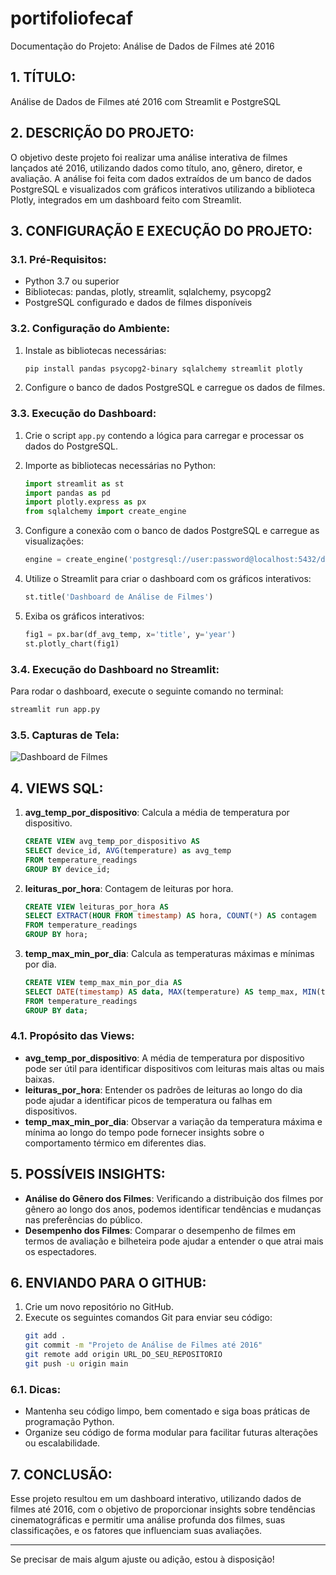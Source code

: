 # portifoliofecaf


Documentação do Projeto: Análise de Dados de Filmes até 2016

## 1. TÍTULO: 
Análise de Dados de Filmes até 2016 com Streamlit e PostgreSQL

## 2. DESCRIÇÃO DO PROJETO:
O objetivo deste projeto foi realizar uma análise interativa de filmes lançados até 2016, utilizando dados como título, ano, gênero, diretor, e avaliação. A análise foi feita com dados extraídos de um banco de dados PostgreSQL e visualizados com gráficos interativos utilizando a biblioteca Plotly, integrados em um dashboard feito com Streamlit.

## 3. CONFIGURAÇÃO E EXECUÇÃO DO PROJETO:
### 3.1. Pré-Requisitos:
- Python 3.7 ou superior
- Bibliotecas: pandas, plotly, streamlit, sqlalchemy, psycopg2
- PostgreSQL configurado e dados de filmes disponíveis

### 3.2. Configuração do Ambiente:
1. Instale as bibliotecas necessárias:
    ```bash
    pip install pandas psycopg2-binary sqlalchemy streamlit plotly
    ```
   
2. Configure o banco de dados PostgreSQL e carregue os dados de filmes.

### 3.3. Execução do Dashboard:
1. Crie o script `app.py` contendo a lógica para carregar e processar os dados do PostgreSQL.
2. Importe as bibliotecas necessárias no Python:
    ```python
    import streamlit as st
    import pandas as pd
    import plotly.express as px
    from sqlalchemy import create_engine
    ```

3. Configure a conexão com o banco de dados PostgreSQL e carregue as visualizações:
    ```python
    engine = create_engine('postgresql://user:password@localhost:5432/database')
    ```

4. Utilize o Streamlit para criar o dashboard com os gráficos interativos:
    ```python
    st.title('Dashboard de Análise de Filmes')
    ```

5. Exiba os gráficos interativos:
    ```python
    fig1 = px.bar(df_avg_temp, x='title', y='year')
    st.plotly_chart(fig1)
    ```

### 3.4. Execução do Dashboard no Streamlit:
Para rodar o dashboard, execute o seguinte comando no terminal:
```bash
streamlit run app.py
```

### 3.5. Capturas de Tela:
![Dashboard de Filmes](link_para_imagem)

## 4. VIEWS SQL:

1. **avg_temp_por_dispositivo**: Calcula a média de temperatura por dispositivo.
    ```sql
    CREATE VIEW avg_temp_por_dispositivo AS
    SELECT device_id, AVG(temperature) as avg_temp
    FROM temperature_readings
    GROUP BY device_id;
    ```

2. **leituras_por_hora**: Contagem de leituras por hora.
    ```sql
    CREATE VIEW leituras_por_hora AS
    SELECT EXTRACT(HOUR FROM timestamp) AS hora, COUNT(*) AS contagem
    FROM temperature_readings
    GROUP BY hora;
    ```

3. **temp_max_min_por_dia**: Calcula as temperaturas máximas e mínimas por dia.
    ```sql
    CREATE VIEW temp_max_min_por_dia AS
    SELECT DATE(timestamp) AS data, MAX(temperature) AS temp_max, MIN(temperature) AS temp_min
    FROM temperature_readings
    GROUP BY data;
    ```

### 4.1. Propósito das Views:
- **avg_temp_por_dispositivo**: A média de temperatura por dispositivo pode ser útil para identificar dispositivos com leituras mais altas ou mais baixas.
- **leituras_por_hora**: Entender os padrões de leituras ao longo do dia pode ajudar a identificar picos de temperatura ou falhas em dispositivos.
- **temp_max_min_por_dia**: Observar a variação da temperatura máxima e mínima ao longo do tempo pode fornecer insights sobre o comportamento térmico em diferentes dias.

## 5. POSSÍVEIS INSIGHTS:
- **Análise do Gênero dos Filmes**: Verificando a distribuição dos filmes por gênero ao longo dos anos, podemos identificar tendências e mudanças nas preferências do público.
- **Desempenho dos Filmes**: Comparar o desempenho de filmes em termos de avaliação e bilheteira pode ajudar a entender o que atrai mais os espectadores.

## 6. ENVIANDO PARA O GITHUB:
1. Crie um novo repositório no GitHub.
2. Execute os seguintes comandos Git para enviar seu código:
    ```bash
    git add .
    git commit -m "Projeto de Análise de Filmes até 2016"
    git remote add origin URL_DO_SEU_REPOSITORIO
    git push -u origin main
    ```

### 6.1. Dicas:
- Mantenha seu código limpo, bem comentado e siga boas práticas de programação Python.
- Organize seu código de forma modular para facilitar futuras alterações ou escalabilidade.

## 7. CONCLUSÃO:
Esse projeto resultou em um dashboard interativo, utilizando dados de filmes até 2016, com o objetivo de proporcionar insights sobre tendências cinematográficas e permitir uma análise profunda dos filmes, suas classificações, e os fatores que influenciam suas avaliações.

---

Se precisar de mais algum ajuste ou adição, estou à disposição!
